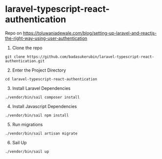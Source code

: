 # laravel-typescript-react-authentication

Repo on https://toluwaniadewale.com/blog/setting-up-laravel-and-reactjs-the-right-way-using-user-authentication

1. Clone the repo

```
git clone https://github.com/badasukerubin/laravel-typescript-react-authentication.git
```

2. Enter the Project Directory

```
cd laravel-typescript-react-authentication
```

3. Install Laravel Dependencies

```
./vendor/bin/sail composer install
```

4. Install Javascript Dependencies

```
./vendor/bin/sail npm install
```

5. Run migrations

```
./vendor/bin/sail artisan migrate
```

6. Sail Up

```
./vendor/bin/sail up
```
